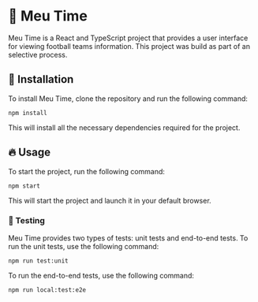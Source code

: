 # 🌟 Meu Time

Meu Time is a React and TypeScript project that provides a user interface for viewing football teams information. This project was build as part of an selective process.

## 🚀 Installation

To install Meu Time, clone the repository and run the following command:

```
npm install
```

This will install all the necessary dependencies required for the project.

## 🔥 Usage

To start the project, run the following command:

```
npm start
```

This will start the project and launch it in your default browser.

### 🔬 Testing

Meu Time provides two types of tests: unit tests and end-to-end tests. To run the unit tests, use the following command:

```
npm run test:unit
```

To run the end-to-end tests, use the following command:

```
npm run local:test:e2e
```

<!-- ## 📷 Screenshots -->
